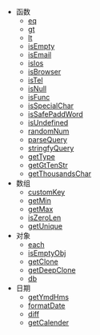 * 函数
    * [eq](v3/function/eq.md)
    * [gt](v3/function/gt.md)
    * [lt](v3/function/lt.md)
    * [isEmpty](v3/function/isEmpty.md)
    * [isEmail](v3/function/isEmail.md)
    * [isIos](v3/Function/isIos.md)
    * [isBrowser](v3/function/isBrowser.md)
    * [isTel](v3/function/isTel.md)
    * [isNull](v3/function/isNull.md)
    * [isFunc](v3/function/isFunc.md)
    * [isSpecialChar](v3/function/isSpecialChar.md)
    * [isSafePaddWord](v3/function/isSafePaddWord.md)
    * [isUndefined](v3/function/isUndefined.md)
    * [randomNum](v3/function/randomNum.md)
    * [parseQuery](v3/function/parseQuery.md)
    * [stringfyQuery](v3/function/stringfyQuery.md)
    * [getType](v3/function/getType.md)
    * [getGtTenStr](v3/function/getGtTenStr)
    * [getThousandsChar](v3/function/getThousandsChar)
* 数组  
    * [customKey](v3/Array/customKey.md)
    * [getMin](v3/Array/getMin.md) 
    * [getMax](v3/Array/getMax.md)
    * [isZeroLen](v3/Array/isZeroLen.md)
    * [getUnique](v3/Array/getUnique.md)
* 对象
    * [each](v3/Object/each.md)
    * [isEmptyObj](v3/Object/isEmptyObj.md)
    * [getClone](v3/Object/getClone.md)
    * [getDeepClone](v3/Object/getDeepClone.md)
    * [db](v3/Object/db.md)
* 日期
    * [getYmdHms](v3/Date/getYmdHms.md)
    * [formatDate](v3/Date/formatDate.md)
    * [diff](v3/Date/diff.md)
    * [getCalender](v3/Date/getCalender.md)